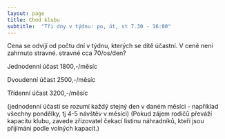 ```yaml
---
layout: page
title: Chod klubu
subtitle:  "Tři dny v týdnu: po, út, st 7.30 - 16:00"
---
```




Cena se odvíjí od počtu dní v týdnu, kterých se dítě účastní. V ceně není zahrnuto stravné. stravné cca 70/os/den?

Jednodenní účast 1800,-/měsíc

Dvoudenní účast 2500,-/měsíc

Třídenní účast 3200,-/měsíc

(jednodenní účastí se rozumí každý stejný den v daném měsíci - například všechny pondělky, tj 4-5 návštěv v měsíci)
(Pokud zájem rodičů převáží kapacitu klubu, zavede zřizovatel čekací listinu náhradníků, kteří jsou přijímáni podle volných kapacit.)

